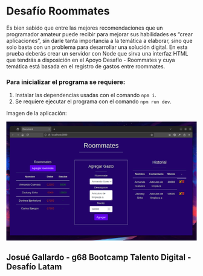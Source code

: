 # Desafío Roommates

Es bien sabido que entre las mejores recomendaciones que un programador amateur puede
recibir para mejorar sus habilidades es “crear aplicaciones”, sin darle tanta importancia a la
temática a elaborar, sino que solo basta con un problema para desarrollar una solución digital.
En esta prueba deberás crear un servidor con Node que sirva una interfaz HTML que tendrás
a disposición en el Apoyo Desafío - Roommates y cuya temática está basada en el registro
de gastos entre roommates.

### Para inicializar el programa se requiere:

1. Instalar las dependencias usadas con el comando `npm i`.
2. Se requiere ejecutar el programa con el comando `npm run dev`.

Imagen de la aplicación:

![Roomates](./assets/screeenshot/1.png)

## Josué Gallardo - g68 Bootcamp Talento Digital - Desafío Latam
